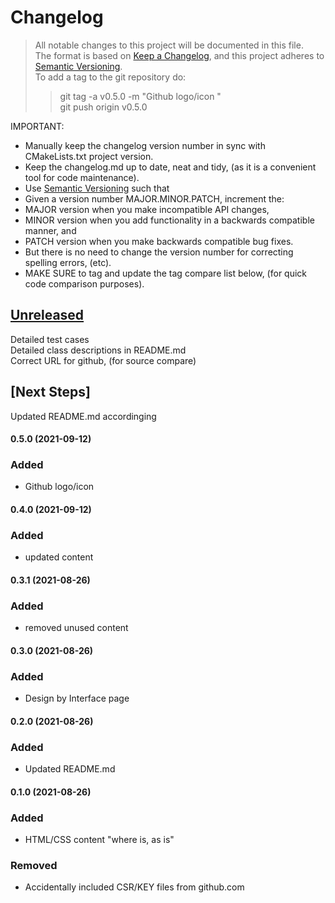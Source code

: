
# Changelog
> All notable changes to this project will be documented in this file.</br>
The format is based on [Keep a Changelog](https://keepachangelog.com/en/1.0.0/), and this project adheres to [Semantic Versioning](https://semver.org/spec/v2.0.0.html).</br>
> To add a tag to the git repository do:
> > git tag -a v0.5.0 -m "Github logo/icon "</br>
> > git push origin v0.5.0
> 

IMPORTANT: 
- Manually keep the changelog version number in sync with CMakeLists.txt project version.<br>
- Keep the changelog.md up to date, neat and tidy, (as it is a convenient tool for code maintenance).<br>
- Use [Semantic Versioning](https://semver.org/spec/v2.0.0.html) such that<br>
- Given a version number MAJOR.MINOR.PATCH, increment the:<br>
- MAJOR version when you make incompatible API changes,<br>
- MINOR version when you add functionality in a backwards compatible manner, and<br>
- PATCH version when you make backwards compatible bug fixes. <br>
- But there is no need to change the version number for correcting spelling errors, (etc).<br>
- MAKE SURE to tag and update the tag compare list below, (for quick code comparison purposes).<br>

## [Unreleased]
Detailed test cases</br>
Detailed class descriptions in README.md</br>
Correct URL for github, (for source compare)</br>

## [Next Steps]
Updated README.md accordinging</br>

#### 0.5.0 (2021-09-12)
### Added
- Github logo/icon 

#### 0.4.0 (2021-09-12)
### Added
- updated content

#### 0.3.1 (2021-08-26)
### Added
- removed unused content

#### 0.3.0 (2021-08-26)
### Added
- Design by Interface page

#### 0.2.0 (2021-08-26)
### Added
- Updated README.md

#### 0.1.0 (2021-08-26)
### Added
- HTML/CSS content "where is, as is"
### Removed
- Accidentally included CSR/KEY files from github.com

[Unreleased]: https://github.com/perriera/perryanderson-com/compare/v0.5.0...HEAD
[0.5.0]: https://github.com/perriera/perryanderson-com/compare/v0.4.0...v0.5.0
[0.4.0]: https://github.com/perriera/perryanderson-com/compare/v0.3.1...v0.4.0
[0.3.1]: https://github.com/perriera/perryanderson-com/compare/v0.3.0...v0.3.1
[0.3.0]: https://github.com/perriera/perryanderson-com/compare/v0.2.0...v0.3.0
[0.2.0]: https://github.com/perriera/perryanderson-com/compare/v0.1.0...v0.2.0
[0.1.0]: https://github.com/perriera/perryanderson-com/releases/tag/v0.1.0
